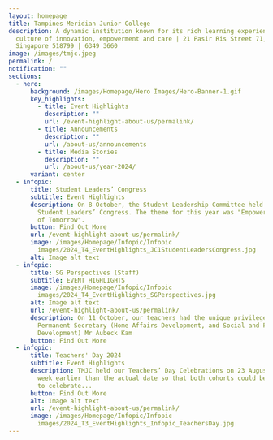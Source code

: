 ```yaml
---
layout: homepage
title: Tampines Meridian Junior College
description: A dynamic institution known for its rich learning experiences in a
  culture of innovation, empowerment and care | 21 Pasir Ris Street 71,
  Singapore 518799 | 6349 3660
image: /images/tmjc.jpeg
permalink: /
notification: ""
sections:
  - hero:
      background: /images/Homepage/Hero Images/Hero-Banner-1.gif
      key_highlights:
        - title: Event Highlights
          description: ""
          url: /event-highlight-about-us/permalink/
        - title: Announcements
          description: ""
          url: /about-us/announcements
        - title: Media Stories
          description: ""
          url: /about-us/year-2024/
      variant: center
  - infopic:
      title: Student Leaders’ Congress
      subtitle: Event Highlights
      description: On 8 October, the Student Leadership Committee held our annual
        Student Leaders’ Congress. The theme for this year was "Empowering Youth
        of Tomorrow".
      button: Find Out More
      url: /event-highlight-about-us/permalink/
      image: /images/Homepage/Infopic/Infopic
        images/2024_T4_EventHighlights_JC1StudentLeadersCongress.jpg
      alt: Image alt text
  - infopic:
      title: SG Perspectives (Staff)
      subtitle: EVENT HIGHLIGHTS
      image: /images/Homepage/Infopic/Infopic
        images/2024_T4_EventHighlights_SGPerspectives.jpg
      alt: Image alt text
      url: /event-highlight-about-us/permalink/
      description: On 11 October, our teachers had the unique privilege of engaging
        Permanent Secretary (Home Affairs Development, and Social and Family
        Development) Mr Aubeck Kam
      button: Find Out More
  - infopic:
      title: Teachers' Day 2024
      subtitle: Event Highlights
      description: TMJC held our Teachers’ Day Celebrations on 23 August 2024, one
        week earlier than the actual date so that both cohorts could be present
        to celebrate...
      button: Find Out More
      alt: Image alt text
      url: /event-highlight-about-us/permalink/
      image: /images/Homepage/Infopic/Infopic
        images/2024_T3_EventHighlights_Infopic_TeachersDay.jpg
---
```

